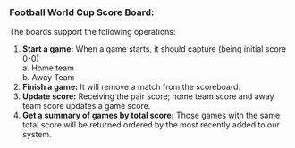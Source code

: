 ### Football World Cup Score Board:

The boards support the following operations:
1. <b>Start a game:</b> When a game starts, it should capture (being initial score 0-0)<br/>
   a. Home team<br/>
   b. Away Team
2. <b>Finish a game:</b> It will remove a match from the scoreboard.
3. <b>Update score:</b> Receiving the pair score; home team score and away team score
   updates a game score.
4. <b>Get a summary of games by total score:</b> Those games with the same total score
   will be returned ordered by the most recently added to our system.